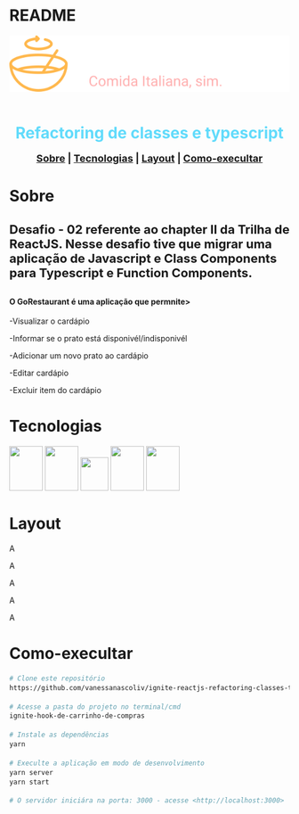 # README

<img  style="display: block; margin-left: auto; margin-right: auto" src="./src/assets/logo.svg" alt="Logo"/></br>
<h1 align="center" style="font-weight:bold; color:#61DBFB">Refactoring de classes e typescript</h1>

<p align="center" style="font-size:18px; font-weight:bold" >
  <a  href="#sobre">Sobre</a> |
  <a href="#tecnologias">Tecnologias</a> |
  <a href="#layout">Layout</a> |
  <a href="#como-execultar">Como-execultar</a> 
</p>


# Sobre
<h4 style="font-size:22px">Desafio - 02 referente ao chapter II da Trilha de ReactJS. Nesse desafio tive que migrar uma aplicação de Javascript e Class Components para Typescript e Function Components.</h4>
<h4>O GoRestaurant é uma aplicação que permnite></h4>
<p>-Visualizar o cardápio</p>
<p>-Informar se o prato está disponivél/indisponivél</p>
<p>-Adicionar um novo prato ao cardápio</p>
<p>-Editar cardápio</p>
<p>-Excluir item do cardápio</p>


# Tecnologias
<div display="flex">
 <img height="80" width="60"  src="https://cdn.jsdelivr.net/gh/devicons/devicon/icons/html5/html5-original-wordmark.svg"/></n>
 <img  height="80" width="60" src="https://cdn.jsdelivr.net/gh/devicons/devicon/icons/css3/css3-original-wordmark.svg" /></n>
 <img  height="60" width="50" src="https://cdn.jsdelivr.net/gh/devicons/devicon/icons/typescript/typescript-plain.svg" /></n>
 <img  height="80" width="60" src="https://cdn.jsdelivr.net/gh/devicons/devicon/icons/react/react-original-wordmark.svg"/></n>
 <img  height="80" width="60" src="https://raw.githubusercontent.com/styled-components/brand/bde053200192814dcd55923b6e41884d18e51665/styled-components.svg"/>
 </div>


# Layout
<p>A</p>
<p>A</p>
<p>A</p>
<p>A</p>
<p>A</p>


# Como-execultar
```bash
# Clone este repositório
https://github.com/vanessanascoliv/ignite-reactjs-refactoring-classes-ts

# Acesse a pasta do projeto no terminal/cmd
ignite-hook-de-carrinho-de-compras

# Instale as dependências
yarn

# Execulte a aplicação em modo de desenvolvimento
yarn server
yarn start

# O servidor iniciára na porta: 3000 - acesse <http://localhost:3000>

```
